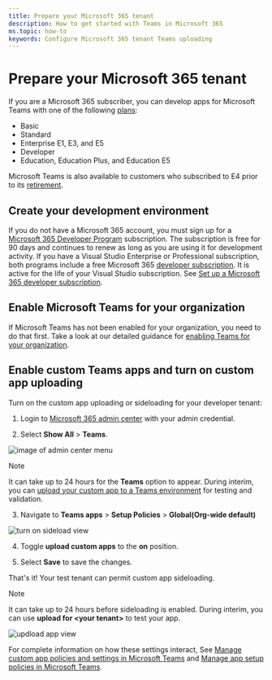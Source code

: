 ```yaml
---
title: Prepare your Microsoft 365 tenant
description: How to get started with Teams in Microsoft 365
ms.topic: how-to
keywords: Configure Microsoft 365 tenant Teams uploading
---
```

# Prepare your Microsoft 365 tenant

If you are a Microsoft 365 subscriber, you can develop apps for Microsoft Teams with one of the following [plans](https://products.office.com/business/compare-more-office-365-for-business-plans):

* Basic
* Standard
* Enterprise E1, E3, and E5
* Developer
* Education, Education Plus, and Education E5

Microsoft Teams is also available to customers who subscribed to E4 prior to its [retirement](https://support.office.com//article/important-information-for-office-365-enterprise-e4-customers-f9572348-43a2-43fa-a3d8-3b6c9c042147).

## Create your development environment

If you do not have a Microsoft 365 account, you must sign up for a [Microsoft 365 Developer Program](https://developer.microsoft.com/microsoft-365/dev-program) subscription. The subscription is free for 90 days and continues to renew as long as you are using it for development activity. If you have a Visual Studio Enterprise or Professional subscription, both programs include a free Microsoft 365 [developer subscription](https://aka.ms/MyVisualStudioBenefits). It is active for the life of your Visual Studio subscription. See [Set up a Microsoft 365 developer subscription](https://docs.microsoft.com/office/developer-program/office-365-developer-program-get-started).

## Enable Microsoft Teams for your organization

If Microsoft Teams has not been enabled for your organization, you need to do that first. Take a look at our detailed guidance for [enabling Teams for your organization](/microsoftteams/enable-features-office-365).

## Enable custom Teams apps and turn on custom app uploading

Turn on the custom app uploading or sideloading for your developer tenant:

1. Login to [Microsoft 365 admin center](https://admin.microsoft.com/Adminportal/Home?source=applauncher#/homepage#/) with your admin credential.

2. Select **Show All** > **Teams**. 

![image of admin center menu](~/assets/images/prepare-test-tenant/admin-center.png)

> [!Note]
> It can take up to 24 hours for the **Teams** option to appear. During interim, you can [upload your custom app to a Teams environment](/microsoftteams/upload-custom-apps#validate) for testing and validation.

3. Navigate to **Teams apps** > **Setup Policies** > **Global(Org-wide default)**  

![turn on sideload view](~/assets/images/prepare-test-tenant/turn-on-sideload.png)

4. Toggle **upload custom apps** to the **on** position.

5. Select **Save** to save the changes.

That's it! Your test tenant can permit custom app sideloading.

> [!Note]
> It can take up to 24 hours before sideloading is enabled. During interim, you can use **upload for \<your tenant>** to test your app.

![updload app view](~/assets/images/prepare-test-tenant/upload-for-contoso.png)

For complete information on how these settings interact, See [Manage custom app policies and settings in Microsoft Teams](https://docs.microsoft.com/microsoftteams/teams-custom-app-policies-and-settings) and [Manage app setup policies in Microsoft Teams](https://docs.microsoft.com/microsoftteams/teams-app-setup-policies).
